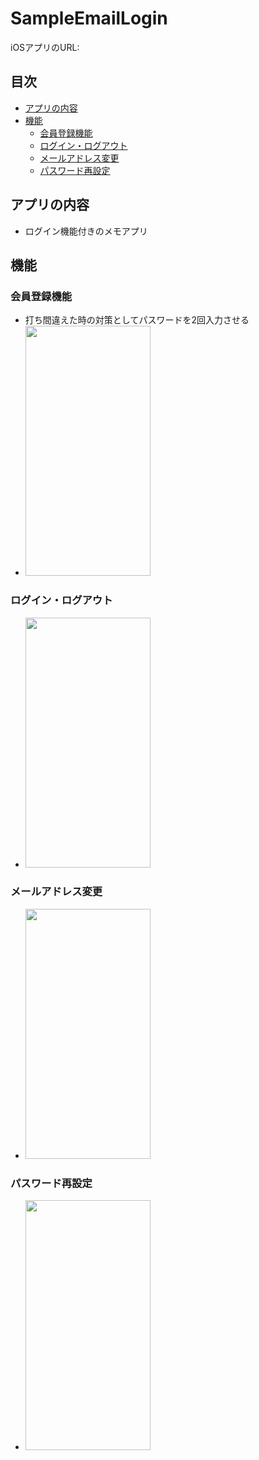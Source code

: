 # SampleEmailLogin
iOSアプリのURL: 

## 目次

- [アプリの内容](https://github.com/kasiwa-mesi/SampleEmailLogin#アプリの内容)
- [機能](https://github.com/kasiwa-mesi/SampleEmailLogin#機能)
  - [会員登録機能](https://github.com/kasiwa-mesi/SampleEmailLogin#会員登録機能)
  - [ログイン・ログアウト](https://github.com/kasiwa-mesi/SampleEmailLogin#ログイン・ログアウト)
  - [メールアドレス変更](https://github.com/kasiwa-mesi/SampleEmailLogin#メールアドレス変更)
  - [パスワード再設定](https://github.com/kasiwa-mesi/SampleEmailLogin#パスワード再設定)

## アプリの内容
- ログイン機能付きのメモアプリ

## 機能
### 会員登録機能
- 打ち間違えた時の対策としてパスワードを2回入力させる
- <img src="https://gyazo.com/42f7eab0ddbdc294ee8379b7141e6d48/raw" width="200" height="400">

### ログイン・ログアウト
- <img src="https://gyazo.com/d9fb1b0b6c25190f00dcb4e72a5060af/raw" width="200" height="400">

### メールアドレス変更
- <img src="https://gyazo.com/48b131d09c7e4c596e6a1f854944c372/raw" width="200" height="400">

### パスワード再設定
- <img src="https://gyazo.com/deaa5ae62cfe599c875665cc38a6dfe8/raw" width="200" height="400">

